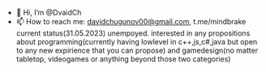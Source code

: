 - 👋 Hi, I’m @DvaidCh
- 📫 How to reach me: davidchugunov00@gmail.com, t.me/mindbrake
current status(31.05.2023) unempoyed. interested in any propositions about programming(currently having lowlevel in c++,js,c#,java but open to any new expirience that you can propose) and gamedesign(no matter tabletop, videogames or anything beyond those two categories)
<!---
DvaidCh/DvaidCh is a ✨ special ✨ repository because its `README.md` (this file) appears on your GitHub profile.
You can click the Preview link to take a look at your changes.
--->
